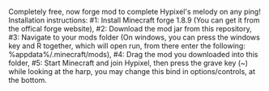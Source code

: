 Completely free, now forge mod to complete Hypixel's melody on any ping! Installation instructions: #1: Install Minecraft forge 1.8.9 (You can get it from the offical forge website), #2: Download the mod jar from this repository, #3: Navigate to your mods folder (On windows, you can press the windows key and R together, which will open run, from there enter the following: %appdata%/.minecraft/mods), #4: Drag the mod you downloaded into this folder, #5: Start Minecraft and join Hypixel, then press the grave key (~) while looking at the harp, you may change this bind in options/controls, at the bottom.
